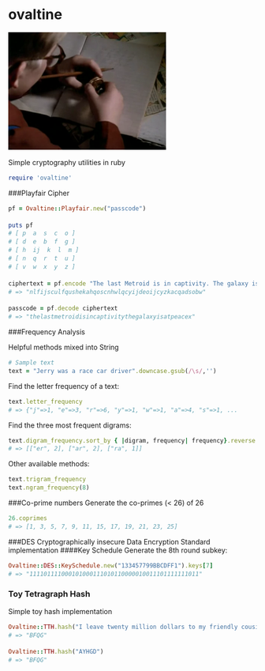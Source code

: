 ovaltine
============

![Alt text](/img/ralphie.png?raw=true "ralphie")

Simple cryptography utilities in ruby

```ruby
require 'ovaltine'
```

###Playfair Cipher

```ruby
pf = Ovaltine::Playfair.new("passcode")

puts pf
# [ p  a  s  c  o ]
# [ d  e  b  f  g ]
# [ h  ij  k  l  m ]
# [ n  q  r  t  u ]
# [ v  w  x  y  z ]

ciphertext = pf.encode "The last Metroid is in captivity. The galaxy is at peace..."
# => "nlfijsculfqushekahqoscnhwlqcyijdeoijcyzkacqadsobw"

passcode = pf.decode ciphertext
# => "thelastmetroidisincaptivitythegalaxyisatpeacex"
```

###Frequency Analysis

Helpful methods mixed into String

```ruby
# Sample text
text = "Jerry was a race car driver".downcase.gsub(/\s/,'')
```

Find the letter frequency of a text:
```ruby
text.letter_frequency
# => {"j"=>1, "e"=>3, "r"=>6, "y"=>1, "w"=>1, "a"=>4, "s"=>1, ...
```

Find the three most frequent digrams:
```ruby
text.digram_frequency.sort_by { |digram, frequency| frequency}.reverse.take(3)
# => [["er", 2], ["ar", 2], ["ra", 1]]
```

Other available methods:
```ruby
text.trigram_frequency
text.ngram_frequency(8)
```

###Co-prime numbers
Generate the co-primes (< 26) of 26
```ruby
26.coprimes
# => [1, 3, 5, 7, 9, 11, 15, 17, 19, 21, 23, 25]
```

###DES
Cryptographically insecure Data Encryption Standard implementation
####Key Schedule
Generate the 8th round subkey:
```ruby
Ovaltine::DES::KeySchedule.new("133457799BBCDFF1").keys[7]
# => "111101111000101000111010110000010011101111111011"
```

### Toy Tetragraph Hash
Simple toy hash implementation
```ruby
Ovaltine::TTH.hash("I leave twenty million dollars to my friendly cousin Bill.")
# => "BFQG"

Ovaltine::TTH.hash("AYHGD")
# => "BFQG"
```
